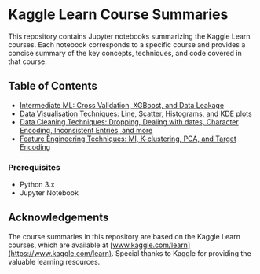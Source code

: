 # Kaggle Learn Course Summaries

This repository contains Jupyter notebooks summarizing the Kaggle Learn courses. Each notebook corresponds to a specific course and provides a concise summary of the key concepts, techniques, and code covered in that course.

## Table of Contents

- [Intermediate ML: Cross Validation, XGBoost, and Data Leakage](Kaggle_Intermediate_ML.ipynb)
- [Data Visualisation Techniques: Line, Scatter, Histograms, and KDE plots](Kaggle_DataVis.ipynb)
- [Data Cleaning Techniques: Dropping, Dealing with dates, Character Encoding, Inconsistent Entries, and more](Kaggle_DataCleaning.ipynb)
- [Feature Engineering Techniques: MI, K-clustering, PCA, and Target Encoding](Kaggle_Feature.ipynb)

### Prerequisites

- Python 3.x
- Jupyter Notebook

## Acknowledgements

The course summaries in this repository are based on the Kaggle Learn courses, which are available at [www.kaggle.com/learn](https://www.kaggle.com/learn). Special thanks to Kaggle for providing the valuable learning resources.
